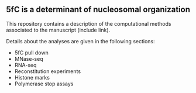 ## 5fC is a determinant of nucleosomal organization

This repository contains a description of the computational methods associated to the manuscript (include link).

Details about the analyses are given in the following sections:

- 5fC pull down
- MNase-seq
- RNA-seq
- Reconstitution experiments
- Histone marks
- Polymerase stop assays
